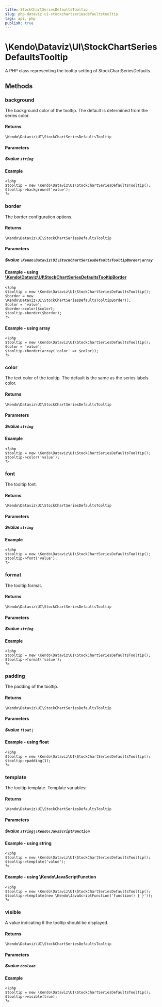 ```yaml
---
title: StockChartSeriesDefaultsTooltip
slug: php-dataviz-ui-stockchartseriesdefaultstooltip
tags: api, php
publish: true
---
```


# \Kendo\Dataviz\UI\StockChartSeriesDefaultsTooltip

A PHP class representing the tooltip setting of StockChartSeriesDefaults.


## Methods

### background
The background color of the tooltip. The default is determined from the series color.

#### Returns
`\Kendo\Dataviz\UI\StockChartSeriesDefaultsTooltip`

#### Parameters

##### $value `string`



#### Example 
    <?php
    $tooltip = new \Kendo\Dataviz\UI\StockChartSeriesDefaultsTooltip();
    $tooltip->background('value');
    ?>

### border

The border configuration options.

#### Returns
`\Kendo\Dataviz\UI\StockChartSeriesDefaultsTooltip`

#### Parameters

##### $value `\Kendo\Dataviz\UI\StockChartSeriesDefaultsTooltipBorder|array`


#### Example - using [\Kendo\Dataviz\UI\StockChartSeriesDefaultsTooltipBorder](/kendo-ui/api/wrappers/php/Kendo/Dataviz/UI/StockChartSeriesDefaultsTooltipBorder)
    <?php
    $tooltip = new \Kendo\Dataviz\UI\StockChartSeriesDefaultsTooltip();
    $border = new \Kendo\Dataviz\UI\StockChartSeriesDefaultsTooltipBorder();
    $color = 'value';
    $border->color($color);
    $tooltip->border($border);
    ?>

#### Example - using array

    <?php
    $tooltip = new \Kendo\Dataviz\UI\StockChartSeriesDefaultsTooltip();
    $color = 'value';
    $tooltip->border(array('color' => $color));
    ?>

### color
The text color of the tooltip. The default is the same as the series labels color.

#### Returns
`\Kendo\Dataviz\UI\StockChartSeriesDefaultsTooltip`

#### Parameters

##### $value `string`



#### Example 
    <?php
    $tooltip = new \Kendo\Dataviz\UI\StockChartSeriesDefaultsTooltip();
    $tooltip->color('value');
    ?>

### font
The tooltip font.

#### Returns
`\Kendo\Dataviz\UI\StockChartSeriesDefaultsTooltip`

#### Parameters

##### $value `string`



#### Example 
    <?php
    $tooltip = new \Kendo\Dataviz\UI\StockChartSeriesDefaultsTooltip();
    $tooltip->font('value');
    ?>

### format
The tooltip format.

#### Returns
`\Kendo\Dataviz\UI\StockChartSeriesDefaultsTooltip`

#### Parameters

##### $value `string`



#### Example 
    <?php
    $tooltip = new \Kendo\Dataviz\UI\StockChartSeriesDefaultsTooltip();
    $tooltip->format('value');
    ?>

### padding
The padding of the tooltip.

#### Returns
`\Kendo\Dataviz\UI\StockChartSeriesDefaultsTooltip`

#### Parameters

##### $value `float|`



#### Example  - using float
    <?php
    $tooltip = new \Kendo\Dataviz\UI\StockChartSeriesDefaultsTooltip();
    $tooltip->padding(1);
    ?>

### template
The tooltip template.
Template variables:

#### Returns
`\Kendo\Dataviz\UI\StockChartSeriesDefaultsTooltip`

#### Parameters

##### $value `string|\Kendo\JavaScriptFunction`



#### Example  - using string
    <?php
    $tooltip = new \Kendo\Dataviz\UI\StockChartSeriesDefaultsTooltip();
    $tooltip->template('value');
    ?>

#### Example  - using \Kendo\JavaScriptFunction
    <?php
    $tooltip = new \Kendo\Dataviz\UI\StockChartSeriesDefaultsTooltip();
    $tooltip->template(new \Kendo\JavaScriptFunction('function() { }'));
    ?>

### visible
A value indicating if the tooltip should be displayed.

#### Returns
`\Kendo\Dataviz\UI\StockChartSeriesDefaultsTooltip`

#### Parameters

##### $value `boolean`



#### Example 
    <?php
    $tooltip = new \Kendo\Dataviz\UI\StockChartSeriesDefaultsTooltip();
    $tooltip->visible(true);
    ?>


